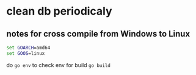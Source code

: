# clean db periodicaly

## notes for cross compile from Windows to Linux
```cmd
set GOARCH=amd64
set GOOS=linux
```

do `go env` to check env
for build `go build`


 

